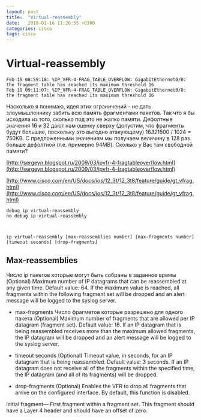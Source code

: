 ```yaml
---
layout: post
title:  "Virtual-reassembly"
date:   2010-01-16 11:20:55 +0300
categories: cisco
tags: cisco
---
```


# Virtual-reassembly
```
Feb 19 08:59:18: %IP_VFR-4-FRAG_TABLE_OVERFLOW: GigabitEthernet0/0: the fragment table has reached its maximum threshold 16
Feb 19 09:11:07: %IP_VFR-4-FRAG_TABLE_OVERFLOW: GigabitEthernet0/0: the fragment table has reached its maximum threshold 16
```

Насколько я понимаю, идея этих ограничений - не дать злоумышленнику забить всю память фрагментами пакетов. Так что я бы исходила из того, сколько под это не жалко памяти. Дефолтные значения 16 и 32 дают нам оценку сверху (допустим, что фрагменты будут большие, поскольку это выгодно атакующему) 16*32*1500 / 1024 = 750KB.
С предложенными значениям мы получаем величину в 128 раз больше дефолтной (т.е. примерно 94MB). Сколько у Вас там свободной памяти? 



[http://sergeyn.blogspot.ru/2009/03/ipvfr-4-fragtableoverflow.html](http://sergeyn.blogspot.ru/2009/03/ipvfr-4-fragtableoverflow.html)

[http://www.cisco.com/en/US/docs/ios/12_3t/12_3t8/feature/guide/gt_vfrag.html](http://www.cisco.com/en/US/docs/ios/12_3t/12_3t8/feature/guide/gt_vfrag.html)

```
debug ip virtual-reassembly
no debug ip virtual-reassembly 



ip virtual-reassembly [max-reassemblies number] [max-fragments number] [timeout seconds] [drop-fragments] 
```


## Max-reassemblies
	
Число ip пакетов которые могут быть собраны в заданное времы
(Optional) Maximum number of IP datagrams that can be reassembled at any given time. Default value: 64.
If the maximum value is reached, all fragments within the following fragment set will be dropped and an alert message will be logged to the syslog server.

* max-fragments 
Число фрагметов которые разрешено для одного пакета
(Optional) Maximum number of fragments that are allowed per IP datagram (fragment set). Default value: 16.
If an IP datagram that is being reassembled receives more than the maximum allowed fragments, the IP datagram will be dropped and an alert message will be logged to the syslog server.

* timeout seconds
(Optional) Timeout value, in seconds, for an IP datagram that is being reassembled. Default value: 3 seconds.
If an IP datagram does not receive all of the fragments within the specified time, the IP datagram (and all of its fragments) will be dropped.

* drop-fragments
(Optional) Enables the VFR to drop all fragments that arrive on the configured interface. By default, this function is disabled. 



initial fragment— First fragment within a fragment set. This fragment should have a Layer 4 header and should have an offset of zero. 
